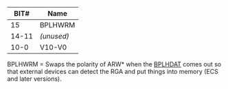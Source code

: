 | BIT#  | Name    |
|---|---|
| 15    | BPLHWRM |
| 14-11 | _(unused)_|
| 10-0  | V10-V0  |


BPLHWRM = Swaps the polarity of ARW* when the [BPLHDAT](BPLHDAT.md) comes out so
that external devices can detect the RGA and put things into memory
(ECS and later versions).